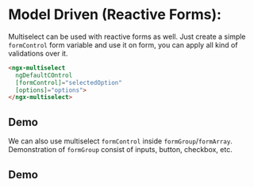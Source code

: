 # Model Driven (Reactive Forms):

Multiselect can be used with reactive forms as well. Just create a simple `formControl` form variable and use it on form, you can apply all kind of validations over it.

```html
<ngx-multiselect 
  ngDefaultCOntrol 
  [formControl]="selectedOption" 
  [options]="options">
</ngx-multiselect>
```

## Demo

<ms-model-driven></ms-model-driven>

<code-tabs>
  <code-pane title="app/model-driven.component.html" path="model-driven/src/app/model-driven.component.html"></code-pane>
  <code-pane title="app/model-driven.component.ts" path="model-driven/src/app/model-driven.component.ts"></code-pane>
</code-tabs>

We can also use multiselect `formControl` inside `formGroup`/`formArray`.
Demonstration of `formGroup` consist of inputs, button, checkbox, etc. 

## Demo

<ms-model-driven-form-group></ms-model-driven-form-group>
<!-- <code-tabs>
  <code-pane title="app/model-driven-form-group.component.html"></code-pane>
  <code-pane title="app/model-driven-form-group.component.ts"></code-pane>
</code-tabs> -->


